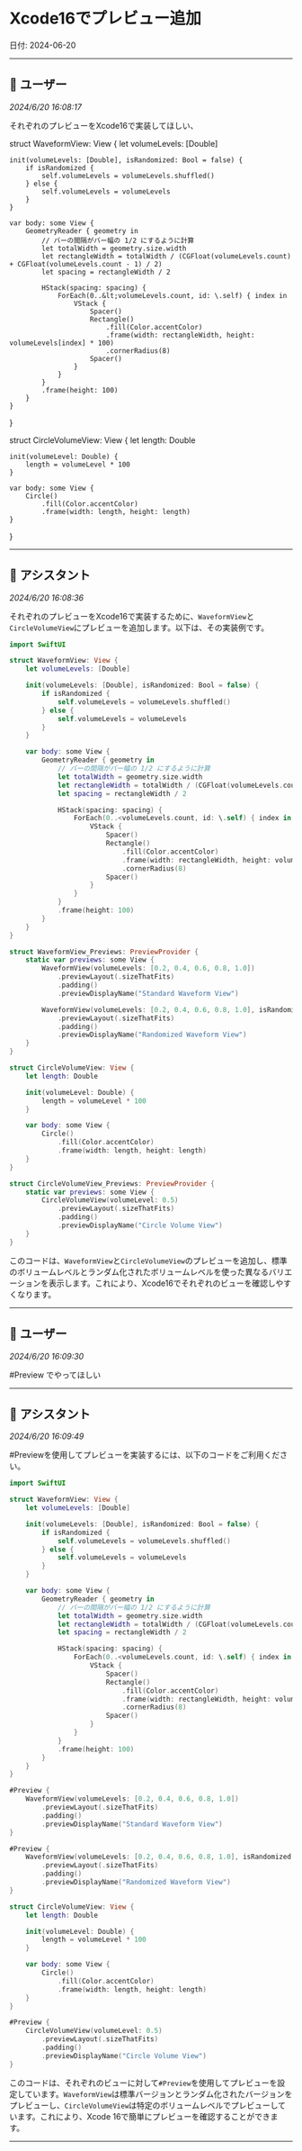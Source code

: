 # Xcode16でプレビュー追加

日付: 2024-06-20

---

## 👤 ユーザー
*2024/6/20 16:08:17*

それぞれのプレビューをXcode16で実装してほしい、


struct WaveformView: View {
    let volumeLevels: [Double]

    init(volumeLevels: [Double], isRandomized: Bool = false) {
        if isRandomized {
            self.volumeLevels = volumeLevels.shuffled()
        } else {
            self.volumeLevels = volumeLevels
        }
    }

    var body: some View {
        GeometryReader { geometry in
            // バーの間隔がバー幅の 1/2 にするように計算
            let totalWidth = geometry.size.width
            let rectangleWidth = totalWidth / (CGFloat(volumeLevels.count) + CGFloat(volumeLevels.count - 1) / 2)
            let spacing = rectangleWidth / 2

            HStack(spacing: spacing) {
                ForEach(0..&lt;volumeLevels.count, id: \.self) { index in
                    VStack {
                        Spacer()
                        Rectangle()
                            .fill(Color.accentColor)
                            .frame(width: rectangleWidth, height: volumeLevels[index] * 100)
                            .cornerRadius(8)
                        Spacer()
                    }
                }
            }
            .frame(height: 100)
        }
    }
}

struct CircleVolumeView: View {
    let length: Double

    init(volumeLevel: Double) {
        length = volumeLevel * 100
    }

    var body: some View {
        Circle()
            .fill(Color.accentColor)
            .frame(width: length, height: length)
    }
}

---

## 🤖 アシスタント
*2024/6/20 16:08:36*

それぞれのプレビューをXcode16で実装するために、`WaveformView`と`CircleVolumeView`にプレビューを追加します。以下は、その実装例です。

```swift
import SwiftUI

struct WaveformView: View {
    let volumeLevels: [Double]

    init(volumeLevels: [Double], isRandomized: Bool = false) {
        if isRandomized {
            self.volumeLevels = volumeLevels.shuffled()
        } else {
            self.volumeLevels = volumeLevels
        }
    }

    var body: some View {
        GeometryReader { geometry in
            // バーの間隔がバー幅の 1/2 にするように計算
            let totalWidth = geometry.size.width
            let rectangleWidth = totalWidth / (CGFloat(volumeLevels.count) + CGFloat(volumeLevels.count - 1) / 2)
            let spacing = rectangleWidth / 2

            HStack(spacing: spacing) {
                ForEach(0..<volumeLevels.count, id: \.self) { index in
                    VStack {
                        Spacer()
                        Rectangle()
                            .fill(Color.accentColor)
                            .frame(width: rectangleWidth, height: volumeLevels[index] * 100)
                            .cornerRadius(8)
                        Spacer()
                    }
                }
            }
            .frame(height: 100)
        }
    }
}

struct WaveformView_Previews: PreviewProvider {
    static var previews: some View {
        WaveformView(volumeLevels: [0.2, 0.4, 0.6, 0.8, 1.0])
            .previewLayout(.sizeThatFits)
            .padding()
            .previewDisplayName("Standard Waveform View")

        WaveformView(volumeLevels: [0.2, 0.4, 0.6, 0.8, 1.0], isRandomized: true)
            .previewLayout(.sizeThatFits)
            .padding()
            .previewDisplayName("Randomized Waveform View")
    }
}

struct CircleVolumeView: View {
    let length: Double

    init(volumeLevel: Double) {
        length = volumeLevel * 100
    }

    var body: some View {
        Circle()
            .fill(Color.accentColor)
            .frame(width: length, height: length)
    }
}

struct CircleVolumeView_Previews: PreviewProvider {
    static var previews: some View {
        CircleVolumeView(volumeLevel: 0.5)
            .previewLayout(.sizeThatFits)
            .padding()
            .previewDisplayName("Circle Volume View")
    }
}
```

このコードは、`WaveformView`と`CircleVolumeView`のプレビューを追加し、標準のボリュームレベルとランダム化されたボリュームレベルを使った異なるバリエーションを表示します。これにより、Xcode16でそれぞれのビューを確認しやすくなります。

---

## 👤 ユーザー
*2024/6/20 16:09:30*

#Preview でやってほしい

---

## 🤖 アシスタント
*2024/6/20 16:09:49*

#Previewを使用してプレビューを実装するには、以下のコードをご利用ください。

```swift
import SwiftUI

struct WaveformView: View {
    let volumeLevels: [Double]

    init(volumeLevels: [Double], isRandomized: Bool = false) {
        if isRandomized {
            self.volumeLevels = volumeLevels.shuffled()
        } else {
            self.volumeLevels = volumeLevels
        }
    }

    var body: some View {
        GeometryReader { geometry in
            // バーの間隔がバー幅の 1/2 にするように計算
            let totalWidth = geometry.size.width
            let rectangleWidth = totalWidth / (CGFloat(volumeLevels.count) + CGFloat(volumeLevels.count - 1) / 2)
            let spacing = rectangleWidth / 2

            HStack(spacing: spacing) {
                ForEach(0..<volumeLevels.count, id: \.self) { index in
                    VStack {
                        Spacer()
                        Rectangle()
                            .fill(Color.accentColor)
                            .frame(width: rectangleWidth, height: volumeLevels[index] * 100)
                            .cornerRadius(8)
                        Spacer()
                    }
                }
            }
            .frame(height: 100)
        }
    }
}

#Preview {
    WaveformView(volumeLevels: [0.2, 0.4, 0.6, 0.8, 1.0])
        .previewLayout(.sizeThatFits)
        .padding()
        .previewDisplayName("Standard Waveform View")
}

#Preview {
    WaveformView(volumeLevels: [0.2, 0.4, 0.6, 0.8, 1.0], isRandomized: true)
        .previewLayout(.sizeThatFits)
        .padding()
        .previewDisplayName("Randomized Waveform View")
}

struct CircleVolumeView: View {
    let length: Double

    init(volumeLevel: Double) {
        length = volumeLevel * 100
    }

    var body: some View {
        Circle()
            .fill(Color.accentColor)
            .frame(width: length, height: length)
    }
}

#Preview {
    CircleVolumeView(volumeLevel: 0.5)
        .previewLayout(.sizeThatFits)
        .padding()
        .previewDisplayName("Circle Volume View")
}
```

このコードは、それぞれのビューに対して`#Preview`を使用してプレビューを設定しています。`WaveformView`は標準バージョンとランダム化されたバージョンをプレビューし、`CircleVolumeView`は特定のボリュームレベルでプレビューしています。これにより、Xcode 16で簡単にプレビューを確認することができます。

---
